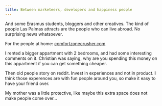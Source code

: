 ```yaml
---
title: Between marketeers, developers and happiness people
---
```


<!-- Audience: people from home, people who are interested in moving here -->

And some Erasmus students, bloggers and other creatives. The kind of people Las Palmas attracts are the people who can live abroad. No surprising news whatsoever. 

For the people at home: [comfortzonecrusher.com](http://www.comfortzonecrusher.com)

I rented a bigger appartment with 2 bedrooms, and had some interesting comments on it. Christian was saying, why are you spending this money on this appartment if you can get something cheaper. 

Then old people story on reddit. Invest in experiences and not in product. I think those experences are with fun people around you, so make it easy to have your friend over.

My mother was a little protective, like maybe this extra space does not make people come over...
